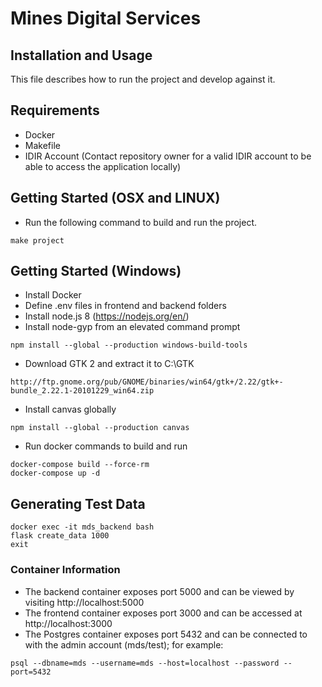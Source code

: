 # Mines Digital Services

## Installation and Usage

This file describes how to run the project and develop against it.

## Requirements

* Docker
* Makefile
* IDIR Account (Contact repository owner for a valid IDIR account to be able to access the application locally)

## Getting Started (OSX and LINUX)

* Run the following command to build and run the project.
```
make project
```

## Getting Started (Windows)

* Install Docker
* Define .env files in frontend and backend folders
* Install node.js  8 (https://nodejs.org/en/)
* Install node-gyp from an elevated command prompt
```
npm install --global --production windows-build-tools
```
* Download GTK 2 and extract it to C:\GTK
```
http://ftp.gnome.org/pub/GNOME/binaries/win64/gtk+/2.22/gtk+-bundle_2.22.1-20101229_win64.zip
```
* Install canvas globally
```
npm install --global --production canvas
```
* Run docker commands to build and run
```
docker-compose build --force-rm
docker-compose up -d
```

## Generating Test Data

```
docker exec -it mds_backend bash
flask create_data 1000
exit
```

### Container Information
* The backend container exposes port 5000 and can be viewed by visiting http://localhost:5000
* The frontend container exposes port 3000 and can be accessed at http://localhost:3000
* The Postgres container exposes port 5432 and can be connected to with the admin account (mds/test); for example:
```
psql --dbname=mds --username=mds --host=localhost --password --port=5432
```
